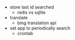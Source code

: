 + store last id searched
    + redis vs sqlite
+ translate
    + bing translation api
+ set app to periodically search
    + crontab
